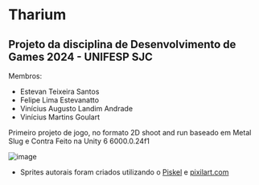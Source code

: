 # Tharium
## Projeto da disciplina de Desenvolvimento de Games 2024 - UNIFESP SJC

Membros:
- Estevan Teixeira Santos
- Felipe Lima Estevanatto
- Vinícius Augusto Landim Andrade
- Vinícius Martins Goulart 

Primeiro projeto de jogo, no formato 2D shoot and run baseado em Metal Slug e Contra
Feito na Unity 6 6000.0.24f1

![image](https://github.com/user-attachments/assets/a803c117-296f-444e-a0aa-426ab6eed04b)

* Sprites autorais foram criados utilizando o [Piskel](https://www.piskelapp.com/) e [pixilart.com](https://www.pixilart.com/)
